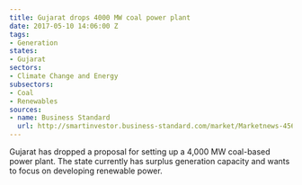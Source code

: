 ```yaml
---
title: Gujarat drops 4000 MW coal power plant
date: 2017-05-10 14:06:00 Z
tags:
- Generation
states:
- Gujarat
sectors:
- Climate Change and Energy
subsectors:
- Coal
- Renewables
sources:
- name: Business Standard
  url: http://smartinvestor.business-standard.com/market/Marketnews-456803-Marketnewsdet-Gujarat_drops_4_000_Mw_coal_power_project.htm#.WRA329wlHIU
---
```


Gujarat has dropped a proposal for setting up a 4,000 MW coal-based power plant. The state currently has surplus generation capacity and wants to focus on developing renewable power.
